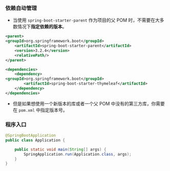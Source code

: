 ### 依赖自动管理
- 当使用 `spring-boot-starter-parent` 作为项目的父 POM 时，不需要在大多数情况下**指定依赖的版本**。
```xml
<parent>  
<groupId>org.springframework.boot</groupId>  
    <artifactId>spring-boot-starter-parent</artifactId>  
    <version>3.2.4</version>  
    <relativePath/>
</parent>

<dependencies>  
    <dependency>  
<groupId>org.springframework.boot</groupId>  
        <artifactId>spring-boot-starter-thymeleaf</artifactId>  
    </dependency>
</dependencies>
```
- 但是如果想使用一个新版本的库或者一个父 POM 中没有的第三方库，你需要在 `pom.xml` 中指定版本号。
### 程序入口
```java
@SpringBootApplication
public class Application {

    public static void main(String[] args) {
        SpringApplication.run(Application.class, args);
    }
}
```